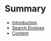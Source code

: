 # Summary

* [Introduction](README.md)
* [Search Engines](search_engines/README.md)
* [Content](content/README.md)
